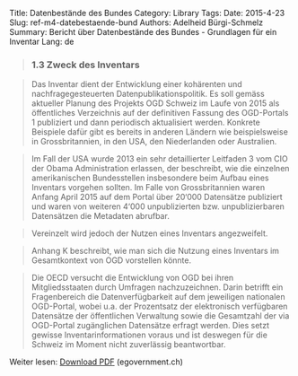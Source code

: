 Title: Datenbestände des Bundes
Category: Library
Tags:
Date: 2015-4-23
Slug: ref-m4-datebestaende-bund
Authors: Adelheid Bürgi-Schmelz
Summary: Bericht über Datenbestände des Bundes - Grundlagen für ein Inventar
Lang: de

> ### 1.3 Zweck des Inventars

> Das Inventar dient der Entwicklung einer kohärenten und nachfragegesteuerten Datenpublikationspolitik. Es soll gemäss aktueller Planung des Projekts OGD Schweiz im Laufe von 2015 als öffentliches Verzeichnis auf der definitiven Fassung des OGD-Portals 1 publiziert und dann periodisch aktualisiert werden. Konkrete Beispiele dafür gibt es bereits in anderen Ländern wie beispielsweise in Grossbritannien, in den USA, den Niederlanden oder Australien.

> Im Fall der USA wurde 2013 ein sehr detaillierter Leitfaden 3 vom CIO der Obama Administration erlassen, der beschreibt, wie die einzelnen amerikanischen Bundesstellen insbesondere beim Aufbau eines Inventars vorgehen sollten. Im Falle von Grossbritannien waren Anfang April 2015 auf dem Portal über 20‘000 Datensätze publiziert und waren von weiteren 4‘000 unpublizierten bzw. unpublizierbaren Datensätzen die Metadaten abrufbar.

> Vereinzelt wird jedoch der Nutzen eines Inventars angezweifelt.

> Anhang K beschreibt, wie man sich die Nutzung eines Inventars im Gesamtkontext von OGD vorstellen könnte.

> Die OECD versucht die Entwicklung von OGD bei ihren Mitgliedsstaaten durch Umfragen nachzuzeichnen. Darin betrifft ein Fragenbereich die Datenverfügbarkeit auf dem jeweiligen nationalen OGD-Portal, wobei u.a. der Prozentsatz der elektronisch verfügbaren Datensätze der öffentlichen Verwaltung sowie die Gesamtzahl der via OGD-Portal zugänglichen Datensätze erfragt werden. Dies setzt gewisse Inventarinformationen voraus und ist deswegen für die Schweiz im Moment nicht zuverlässig beantwortbar.

Weiter lesen: [Download PDF](http://www.egovernment.ch/umsetzung/00881/00883/01112/index.html?lang=de&download=NHzLpZeg7t,lnp6I0NTU042l2Z6ln1acy4Zn4Z2qZpnO2Yuq2Z6gpJCDdnt7gGym162epYbg2c_JjKbNoKSn6A--) (egovernment.ch)

